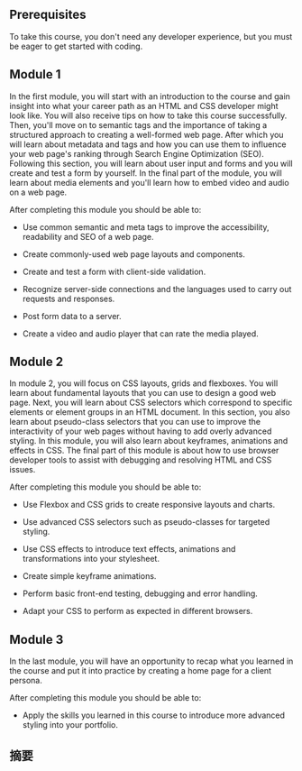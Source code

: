 ## Prerequisites

To take this course, you don't need any developer experience, but you must be eager to get started with coding.

## Module 1

In the first module, you will start with an introduction to the course and gain insight into what your career path as an HTML and CSS developer might look like. You will also receive tips on how to take this course successfully. Then, you'll move on to semantic tags and the importance of taking a structured approach to creating a well-formed web page. After which you will learn about metadata and tags and how you can use them to influence your web page's ranking through Search Engine Optimization (SEO). Following this section, you will learn about user input and forms and you will create and test a form by yourself. In the final part of the module, you will learn about media elements and you'll learn how to embed video and audio on a web page. 

After completing this module you should be able to:

- Use common semantic and meta tags to improve the accessibility, readability and SEO of a web page.
    
- Create commonly-used web page layouts and components. 
    
- Create and test a form with client-side validation. 
    
- Recognize server-side connections and the languages used to carry out requests and responses. 
    
- Post form data to a server.
    
- Create a video and audio player that can rate the media played.
    

## Module 2

In module 2, you will focus on CSS layouts, grids and flexboxes. You will learn about fundamental layouts that you can use to design a good web page. Next, you will learn about CSS selectors which correspond to specific elements or element groups in an HTML document. In this section, you also learn about pseudo-class selectors that you can use to improve the interactivity of your web pages without having to add overly advanced styling. In this module, you will also learn about keyframes, animations and effects in CSS. The final part of this module is about how to use browser developer tools to assist with debugging and resolving HTML and CSS issues.

After completing this module you should be able to:

- Use Flexbox and CSS grids to create responsive layouts and charts.
    
- Use advanced CSS selectors such as pseudo-classes for targeted styling.
    
- Use CSS effects to introduce text effects, animations and transformations into your stylesheet.
    
- Create simple keyframe animations.
    
- Perform basic front-end testing, debugging and error handling.
    
- Adapt your CSS to perform as expected in different browsers.
    

## Module 3

In the last module, you will have an opportunity to recap what you learned in the course and put it into practice by creating a home page for a client persona.

After completing this module you should be able to:

- Apply the skills you learned in this course to introduce more advanced styling into your portfolio.



## 摘要